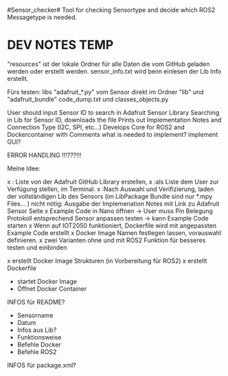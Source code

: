 #Sensor_checker#
Tool for checking Sensortype and decide which ROS2 Messagetype is needed.

# DEV NOTES TEMP #

"resources" ist der lokale Ordner für alle Daten die vom GitHub geladen werden oder erstellt werden.
sensor_info.txt wird beim einlesen der Lib Info erstellt.

Fürs testen:
libs "adafruit_*.py" vom Sensor direkt im Ordner
"lib" und "adafruit_bundle"
code_dump.txt und classes_objects.py

User should input Sensor ID to search in Adafruit Sensor Library
Searching in Lib for Sensor ID, downloads the file
Prints out Implementation Notes and Connection Type (I2C, SPI, etc...)
Develops Core for ROS2 and Dockercontainer with Comments what is needed to implement?
implement GUI?

ERROR HANDLING !!!???!!!


Meine Idee:

x : Liste von der Adafruit GitHub Library erstellen,
x :als Liste dem User zur Verfügung stellen, im Terminal.
x :Nach Auswahl und Verifizierung, laden der vollständigen Lib des Sensors (im LibPackage Bundle sind nur *.mpy Files... )
nicht nötig: Ausgabe der Implemenation Notes mit Link zu Adafruit Sensor Seite
x Example Code in Nano öffnen
-> User muss Pin Belegung Protokoll entsprechend Sensor anpassen testen
-> kann Example Code starten
x Wenn auf IOT2050 funktioniert, Dockerfile wird mit angepassten Example Code erstellt
x Docker Image Namen festlegen lassen, vorauswahl definieren.
x zwei Varianten ohne und mit ROS2 Funktion für besseres testen und einbinden

x erstellt Docker Image Strukturen (in Vorbereitung für ROS2)
x erstellt Dockerfile

- startet Docker Image
- Öffnet Docker Container


INFOS für README?

- Sensorname
- Datum
- Infos aus Lib?
- Funktionsweise
- Befehle Docker
- Befehle ROS2

INFOS für package.xml?

